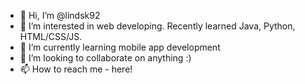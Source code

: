 - 👋 Hi, I’m @lindsk92
- 👀 I’m interested in web developing. Recently learned Java, Python, HTML/CSS/JS. 
- 🌱 I’m currently learning mobile app development
- 💞️ I’m looking to collaborate on anything :)
- 📫 How to reach me - here!

<!---
lindsk92/lindsk92 is a ✨ special ✨ repository because its `README.md` (this file) appears on your GitHub profile.
You can click the Preview link to take a look at your changes.
--->
